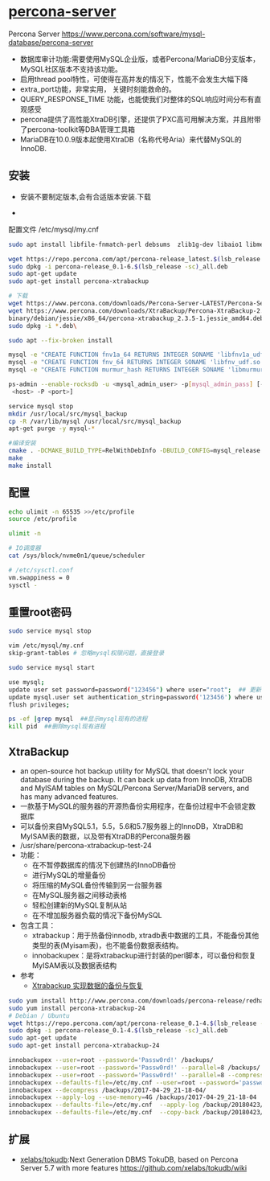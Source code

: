 # [percona-server](https://github.com/percona/percona-server)

Percona Server <https://www.percona.com/software/mysql-database/percona-server>

* 数据库审计功能:需要使用MySQL企业版，或者Percona/MariaDB分支版本，MySQL社区版本不支持该功能。
* 启用thread pool特性，可使得在高并发的情况下，性能不会发生大幅下降
* extra_port功能，非常实用， 关键时刻能救命的。
* QUERY_RESPONSE_TIME 功能，也能使我们对整体的SQL响应时间分布有直观感受
* percona提供了高性能XtraDB引擎，还提供了PXC高可用解决方案，并且附带了percona-toolkit等DBA管理工具箱
* MariaDB在10.0.9版本起使用XtraDB（名称代号Aria）来代替MySQL的InnoDB.

## 安装

* 安装不要制定版本,会有合适版本安装.下载

*
配置文件 /etc/mysql/my.cnf

```sh
sudo apt install libfile-fnmatch-perl debsums  zlib1g-dev libaio1 libmecab2

wget https://repo.percona.com/apt/percona-release_latest.$(lsb_release -sc)_all.deb
sudo dpkg -i percona-release_0.1-6.$(lsb_release -sc)_all.deb
sudo apt-get update
sudo apt-get install percona-xtrabackup

# 下载
wget https://www.percona.com/downloads/Percona-Server-LATEST/Percona-Server-8.0.19-10/binary/debian/focal/x86_64/Percona-Server-8.0.19-10-rf446c04-focal-x86_64-bundle.tar
wget https://www.percona.com/downloads/XtraBackup/Percona-XtraBackup-2.3.5/\
binary/debian/jessie/x86_64/percona-xtrabackup_2.3.5-1.jessie_amd64.deb
sudo dpkg -i *.deb\

sudo apt --fix-broken install

mysql -e "CREATE FUNCTION fnv1a_64 RETURNS INTEGER SONAME 'libfnv1a_udf.so'" -u USER -pPASSWORD
mysql -e "CREATE FUNCTION fnv_64 RETURNS INTEGER SONAME 'libfnv_udf.so'" -u USER -pPASSWORD
mysql -e "CREATE FUNCTION murmur_hash RETURNS INTEGER SONAME 'libmurmur_udf.so'" -u USER -pPASSWORD

ps-admin --enable-rocksdb -u <mysql_admin_user> -p[mysql_admin_pass] [-S <socket>] [-h
 <host> -P <port>]

service mysql stop
mkdir /usr/local/src/mysql_backup
cp -R /var/lib/mysql /usr/local/src/mysql_backup
apt-get purge -y mysql-*

#编译安装
cmake . -DCMAKE_BUILD_TYPE=RelWithDebInfo -DBUILD_CONFIG=mysql_release -DFEATURE_SET=community -DWITH_EMBEDDED_SERVER=OFF
make
make install
```

## 配置

```sh
echo ulimit -n 65535 >>/etc/profile
source /etc/profile

ulimit -n

# IO调度器
cat /sys/block/nvme0n1/queue/scheduler

# /etc/sysctl.conf
vm.swappiness = 0
sysctl -
```

## 重置root密码

```sh
sudo service mysql stop

vim /etc/mysql/my.cnf
skip-grant-tables # 忽略mysql权限问题，直接登录

sudo service mysql start

use mysql;
update user set password=password("123456") where user="root";  ## 更新密码
update mysql.user set authentication_string=password('123456') where user='root' ;  # 5.7以后以前的password字段改成了authentication_string
flush privileges;

ps -ef |grep mysql  ##显示mysql现有的进程
kill pid  ##删除mysql现有进程
```

## XtraBackup

* an open-source hot backup utility for MySQL that doesn't lock your database during the backup. It can back up data from InnoDB, XtraDB and MyISAM tables on MySQL/Percona Server/MariaDB servers, and has many advanced features.
* 一款基于MySQL的服务器的开源热备份实用程序，在备份过程中不会锁定数据库
* 可以备份来自MySQL5.1，5.5，5.6和5.7服务器上的InnoDB，XtraDB和MyISAM表的数据，以及带有XtraDB的Percona服务器
* /usr/share/percona-xtrabackup-test-24
* 功能：
  - 在不暂停数据库的情况下创建热的InnoDB备份
  - 进行MySQL的增量备份
  - 将压缩的MySQL备份传输到另一台服务器
  - 在MySQL服务器之间移动表格
  - 轻松创建新的MySQL复制从站
  - 在不增加服务器负载的情况下备份MySQL
* 包含工具：
  - xtrabackup：用于热备份innodb, xtradb表中数据的工具，不能备份其他类型的表(Myisam表)，也不能备份数据表结构。
  - innobackupex：是将xtrabackup进行封装的perl脚本，可以备份和恢复MyISAM表以及数据表结构
* 参考
  - [Xtrabackup 实现数据的备份与恢复](https://learnku.com/articles/27641)

```sh
sudo yum install http://www.percona.com/downloads/percona-release/redhat/0.1-4/percona-release-0.1-4.noarch.rpm
sudo yum install percona-xtrabackup-24
# Debian / Ubuntu
wget https://repo.percona.com/apt/percona-release_0.1-4.$(lsb_release -sc)_all.deb
sudo dpkg -i percona-release_0.1-4.$(lsb_release -sc)_all.deb
sudo apt-get update
sudo apt-get install percona-xtrabackup-24

innobackupex --user=root --password='Passw0rd!' /backups/
innobackupex --user=root --password='Passw0rd!' --parallel=8 /backups/
innobackupex --user=root --password='Passw0rd!' --parallel=8 --compress --compress-threads=8 /backups/
innobackupex --defaults-file=/etc/my.cnf --user=root --password='password' /backup/20180423/
innobackupex --decompress /backups/2017-04-29_21-18-04/
innobackupex --apply-log --use-memory=4G /backups/2017-04-29_21-18-04
innobackupex --defaults-file=/etc/my.cnf  --apply-log /backup/20180423/2018-04-18_00-58-36/
innobackupex --defaults-file=/etc/my.cnf  --copy-back /backup/20180423/2018-04-18_00-58-36/
```

## 扩展

* [xelabs/tokudb](https://github.com/XeLabs/tokudb):Next Generation DBMS TokuDB, based on Percona Server 5.7 with more features <https://github.com/xelabs/tokudb/wiki>
